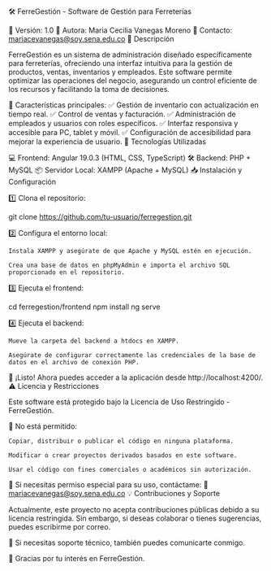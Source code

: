 🛠️ FerreGestión - Software de Gestión para Ferreterías

📌 Versión: 1.0
👤 Autora: Maria Cecilia Vanegas Moreno
📧 Contacto: mariacevanegas@soy.sena.edu.co
🚀 Descripción

FerreGestión es un sistema de administración diseñado específicamente para ferreterías, ofreciendo una interfaz intuitiva para la gestión de productos, ventas, inventarios y empleados. Este software permite optimizar las operaciones del negocio, asegurando un control eficiente de los recursos y facilitando la toma de decisiones.

🌟 Características principales:
✅ Gestión de inventario con actualización en tiempo real.
✅ Control de ventas y facturación.
✅ Administración de empleados y usuarios con roles específicos.
✅ Interfaz responsiva y accesible para PC, tablet y móvil.
✅ Configuración de accesibilidad para mejorar la experiencia de usuario.
🔧 Tecnologías Utilizadas

💻 Frontend: Angular 19.0.3 (HTML, CSS, TypeScript)
🛠️ Backend: PHP + MySQL
📦 Servidor Local: XAMPP (Apache + MySQL)
📥 Instalación y Configuración

1️⃣ Clona el repositorio:

git clone https://github.com/tu-usuario/ferregestion.git

2️⃣ Configura el entorno local:

    Instala XAMPP y asegúrate de que Apache y MySQL estén en ejecución.

    Crea una base de datos en phpMyAdmin e importa el archivo SQL proporcionado en el repositorio.

3️⃣ Ejecuta el frontend:

cd ferregestion/frontend
npm install
ng serve

4️⃣ Ejecuta el backend:

    Mueve la carpeta del backend a htdocs en XAMPP.

    Asegúrate de configurar correctamente las credenciales de la base de datos en el archivo de conexión PHP.

🔹 ¡Listo! Ahora puedes acceder a la aplicación desde http://localhost:4200/.
⚠️ Licencia y Restricciones

Este software está protegido bajo la Licencia de Uso Restringido - FerreGestión.

🚫 No está permitido:

    Copiar, distribuir o publicar el código en ninguna plataforma.

    Modificar o crear proyectos derivados basados en este software.

    Usar el código con fines comerciales o académicos sin autorización.

📩 Si necesitas permiso especial para su uso, contáctame:
📧 mariacevanegas@soy.sena.edu.co
💡 Contribuciones y Soporte

Actualmente, este proyecto no acepta contribuciones públicas debido a su licencia restringida. Sin embargo, si deseas colaborar o tienes sugerencias, puedes escribirme por correo.

📌 Si necesitas soporte técnico, también puedes comunicarte conmigo.

🚀 Gracias por tu interés en FerreGestión.
